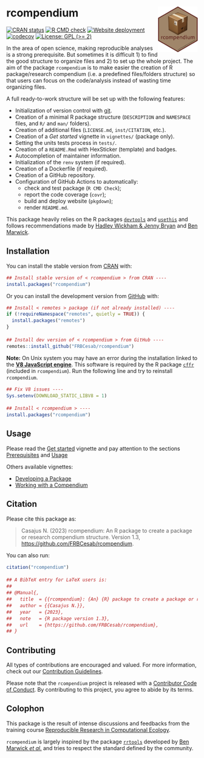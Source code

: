
# rcompendium <img src="man/figures/logo.png" align="right" style="float:right; height:120px;"/>

<!-- badges: start -->

[![CRAN
status](https://www.r-pkg.org/badges/version/rcompendium)](https://CRAN.R-project.org/package=rcompendium/)
[![R CMD
check](https://github.com/FRBCesab/rcompendium/actions/workflows/R-CMD-check.yaml/badge.svg)](https://github.com/FRBCesab/rcompendium/actions/workflows/R-CMD-check.yaml)
[![Website
deployment](https://github.com/FRBCesab/rcompendium/actions/workflows/pkgdown.yaml/badge.svg)](https://github.com/FRBCesab/rcompendium/actions/workflows/pkgdown.yaml)
[![codecov](https://codecov.io/gh/FRBCesab/rcompendium/branch/main/graph/badge.svg)](https://app.codecov.io/gh/FRBCesab/rcompendium)
[![License: GPL (\>=
2)](https://img.shields.io/badge/License-GPL%20%28%3E%3D%202%29-blue.svg)](https://choosealicense.com/licenses/gpl-2.0/)
<!-- badges: end -->

In the area of open science, making reproducible analyses is a strong
prerequisite. But sometimes it is difficult 1) to find the good
structure to organize files and 2) to set up the whole project. The aim
of the package `rcompendium` is to make easier the creation of R
package/research compendium (i.e. a predefined files/folders structure)
so that users can focus on the code/analysis instead of wasting time
organizing files.

A full ready-to-work structure will be set up with the following
features:

- Initialization of version control with [git](https://git-scm.com/).
- Creation of a minimal R package structure (`DESCRIPTION` and
  `NAMESPACE` files, and `R/` and `man/` folders).
- Creation of additional files (`LICENSE.md`, `inst/CITATION`, etc.).
- Creation of a *Get started* vignette in `vignettes/` (package only).
- Setting the units tests process in `tests/`.
- Creation of a `README.Rmd` with HexSticker (template) and badges.
- Autocompletion of maintainer information.
- Initialization of the `renv` system (if required).
- Creation of a Dockerfile (if required).
- Creation of a GitHub repository.
- Configuration of GitHub Actions to automatically:
  - check and test package (`R CMD Check`);
  - report the code coverage (`covr`);
  - build and deploy website (`pkgdown`);
  - render `README.md`.

This package heavily relies on the R packages
[`devtools`](https://devtools.r-lib.org) and
[`usethis`](https://usethis.r-lib.org) and follows recommendations made
by [Hadley Wickham & Jenny Bryan](https://r-pkgs.org) and [Ben
Marwick](https://peerj.com/preprints/3192/).

## Installation

You can install the stable version from
[CRAN](https://cran.r-project.org/) with:

``` r
## Install stable version of < rcompendium > from CRAN ----
install.packages("rcompendium")
```

Or you can install the development version from
[GitHub](https://github.com/) with:

``` r
## Install < remotes > package (if not already installed) ----
if (!requireNamespace("remotes", quietly = TRUE)) {
  install.packages("remotes")
}

## Install dev version of < rcompendium > from GitHub ----
remotes::install_github("FRBCesab/rcompendium")
```

**Note:** On Unix system you may have an error during the installation
linked to the [**V8 JavaScript engine**](https://v8.dev/). This software
is required by the R package [`cffr`](https://docs.ropensci.org/cffr/)
(included in `rcompendium`). Run the following line and try to reinstall
`rcompendium`.

``` r
## Fix V8 issues ----
Sys.setenv(DOWNLOAD_STATIC_LIBV8 = 1)

## Install < rcompendium > ----
install.packages("rcompendium")
```

## Usage

Please read the [Get
started](https://frbcesab.github.io/rcompendium/articles/rcompendium.html)
vignette and pay attention to the sections
[Prerequisites](https://frbcesab.github.io/rcompendium/articles/rcompendium.html#prerequisites)
and
[Usage](https://frbcesab.github.io/rcompendium/articles/rcompendium.html#usage)

Others available vignettes:

- [Developing a
  Package](https://frbcesab.github.io/rcompendium/articles/developing_a_package.html)
- [Working with a
  Compendium](https://frbcesab.github.io/rcompendium/articles/working_with_a_compendium.html)

## Citation

Please cite this package as:

> Casajus N. (2023) rcompendium: An R package to create a package or
> research compendium structure. Version 1.3,
> <https://github.com/FRBCesab/rcompendium>.

You can also run:

``` r
citation("rcompendium")

## A BibTeX entry for LaTeX users is:
## 
## @Manual{,
##   title  = {{rcompendium}: {An} {R} package to create a package or research compendium structure},
##   author = {{Casajus N.}},
##   year   = {2023},
##   note   = {R package version 1.3},
##   url    = {https://github.com/FRBCesab/rcompendium},
## }
```

## Contributing

All types of contributions are encouraged and valued. For more
information, check out our [Contribution
Guidelines](https://github.com/FRBCesab/rcompendium/blob/main/CONTRIBUTING.md).

Please note that the `rcompendium` project is released with a
[Contributor Code of
Conduct](https://contributor-covenant.org/version/2/1/CODE_OF_CONDUCT.html).
By contributing to this project, you agree to abide by its terms.

## Colophon

This package is the result of intense discussions and feedbacks from the
training course [Reproducible Research in Computational
Ecology](https://rdatatoolbox.github.io/).

`rcompendium` is largely inspired by the package
[`rrtools`](https://github.com/benmarwick/rrtools) developed by [Ben
Marwick *et al.*](https://github.com/benmarwick) and tries to respect
the standard defined by the community.
